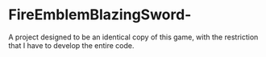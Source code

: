 # FireEmblemBlazingSword-
A project designed to be an identical copy of this game, with the restriction that I have to develop the entire code.
